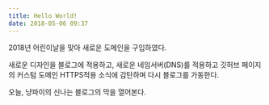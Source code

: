 ```yaml
---
title: Hello World!
date: 2018-05-06 09:37
---
```


2018년 어린이날을 맞아 새로운 도메인을 구입하였다.

새로운 디자인을 블로그에 적용하고, 새로운 네임서버(DNS)를 적용하고 깃허브 페이지의 커스텀 도메인 HTTPS적용 소식에 감탄하며 다시 블로그를 가동한다.

오늘, 냥파이의 신나는 블로그의 막을 열어본다.
